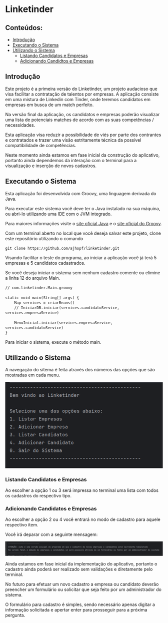 # Linketinder

## Conteúdos:

- [Introdução](#introdução)
- [Executando o Sistema](#executando-o-sistema)
- [Utilizando o Sistema](#utilizando-o-sistema)
    - [Listando Candidatos e Empresas](#listando-candidatos-e-empresas)
    - [Adicionando Candidtos e Empresas](#adicionando-candidatos-e-empresas)
## Introdução
Este projeto é a primeira versão do Linketinder, um projeto audacioso que visa facilitar a contratação de talentos por empresas.
A aplicação consiste em uma mistura de Linkedin com Tinder, onde teremos candidatos em empresas em busca de um match perfeito.

Na versão final da aplicação, os candidatos e empresas poderão visualizar uma lista de potenciais matches de acordo com as suas competências / necessidades.

Esta aplicação visa reduzir a possibilidade de viés por parte dos contrantes e contratados e trazer uma visão estritamente técnica da possível compatibilidade de competências.

Neste momento ainda estamos em fase inicial da construção do aplicativo, portanto ainda dependemos da interação com o terminal para a visualização e inserção de novos cadastros.


## Executando o Sistema

Esta aplicação foi desenvolvida com Groovy, uma linguagem derivada do Java.

Para executar este sistema você deve ter o Java instalado na sua máquina, ou abri-lo utilizando uma IDE com o JVM integrado.

Para maiores informações visite o [site oficial Java](https://www.java.com/en/) e o [site oficial do Groovy](https://groovy-lang.org/index.html).

Com um terminal aberto no local que você deseja salvar este projeto, clone este repositório utilizando o comando

````
git clone https://github.com/ajhopf/linketinder.git
````

Visando facilitar o teste do programa, ao iniciar a aplicação você já terá 5 empresas e 5 candidatos cadastrados.

Se você deseja iniciar o sistema sem nenhum cadastro comente ou elimine a linha 12 do arquivo Main.

```
// com.linketinder.Main.groovy

static void main(String[] args) {
    Map services = criarBeans()
    // IniciarDB.iniciar(services.candidatoService, services.empresaService)

    MenuInicial.iniciar(services.empresaService, services.candidatoService)
}
```

Para iniciar o sistema, execute o método main.

## Utilizando o Sistema

A navegação do sitema é feita através dos números das opções que são mostradas em cada menu.

![img.png](img.png)

### Listando Candidatos e Empresas

Ao escolher a opção 1 ou 3 será impressa no terminal uma lista com todos os cadastros do respectivo tipo.


### Adicionando Candidatos e Empresas

Ao escolher a opção 2 ou 4 você entrará no modo de cadastro para aquele respectivo item.

Você irá deparar com a seguinte mensagem:

![img-2.png](img-2.png)

Ainda estamos em fase inicial da implementação do aplicativo, portanto o cadastro ainda poderá ser realizado sem validações e diretamente pelo terminal.

No futuro para efetuar um novo cadastro a empresa ou candidato deverão preencher um formulário ou solicitar que seja feito por um administrador do sistema.

O formulário para cadastro é simples, sendo necessário apenas digitar a informação solicitada e apertar enter para prosseguir para a próxima pergunta.